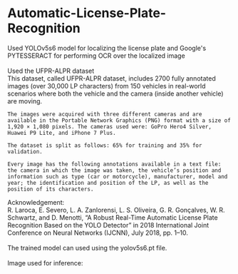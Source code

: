 # Automatic-License-Plate-Recognition
Used YOLOv5s6 model for localizing the license plate and Google's PYTESSERACT for performing OCR over the localized image
<br>
<br>
Used the UFPR-ALPR dataset<br>
	This dataset, called UFPR-ALPR dataset, includes 2700 fully annotated images (over 30,000 LP characters) from 150 vehicles in real-world scenarios where both the vehicle and the camera (inside another vehicle) are moving.

	The images were acquired with three different cameras and are available in the Portable Network Graphics (PNG) format with a size of 1,920 × 1,080 pixels. The cameras used were: GoPro Hero4 Silver, Huawei P9 Lite, and iPhone 7 Plus. 

	The dataset is split as follows: 65% for training and 35% for validation. 

	Every image has the following annotations available in a text file: the camera in which the image was taken, the vehicle’s position and information such as type (car or motorcycle), manufacturer, model and year; the identification and position of the LP, as well as the position of its characters.

Acknowledgement:<br>
R. Laroca, E. Severo, L. A. Zanlorensi, L. S. Oliveira, G. R. Gonçalves, W. R. Schwartz, and D. Menotti, “A Robust Real-Time Automatic License Plate Recognition Based on the YOLO Detector” in 2018 International Joint Conference on Neural Networks (IJCNN), July 2018, pp. 1–10.
<br>
<br>
The trained model can used using the yolov5s6.pt file.
<br>
<br>
Image used for inference: <br>

